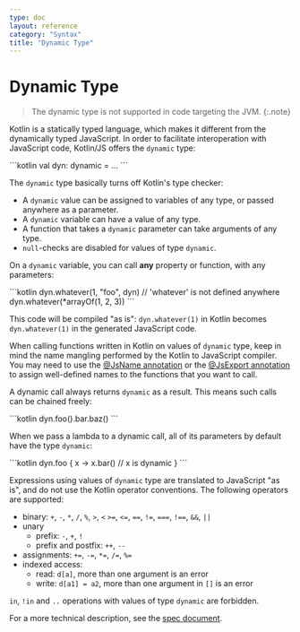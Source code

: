 ```yaml
---
type: doc
layout: reference
category: "Syntax"
title: "Dynamic Type"
---
```


# Dynamic Type

> The dynamic type is not supported in code targeting the JVM.
{:.note}

Kotlin is a statically typed language, which makes it different from the dynamically typed JavaScript. In order to facilitate interoperation with JavaScript code, Kotlin/JS offers the `dynamic` type:

<div class="sample" markdown="1" theme="idea" data-highlight-only>
```kotlin
val dyn: dynamic = ...
```
</div>

The `dynamic` type basically turns off Kotlin's type checker:

  - A `dynamic` value can be assigned to variables of any type, or passed anywhere as a parameter.
  - A `dynamic` variable can have a value of any type.
  - A function that takes a `dynamic` parameter can take arguments of any type. 
  - `null`-checks are disabled for values of type `dynamic`.

On a `dynamic` variable, you can call **any** property or function, with any parameters: 

<div class="sample" markdown="1" theme="idea" data-highlight-only>
```kotlin
dyn.whatever(1, "foo", dyn) // 'whatever' is not defined anywhere
dyn.whatever(*arrayOf(1, 2, 3))
```
</div>

This code will be compiled "as is": `dyn.whatever(1)` in Kotlin becomes `dyn.whatever(1)` in
the generated JavaScript code.

When calling functions written in Kotlin on values of `dynamic` type, keep in mind the name mangling performed by the
Kotlin to JavaScript compiler. You may need to use the [@JsName annotation](js-to-kotlin-interop.html#jsname-annotation) or the [@JsExport annotation](js-to-kotlin-interop.html#jsexport-annotation) to assign well-defined names to the functions that you want to call.

A dynamic call always returns `dynamic` as a result. This means such calls can be chained freely:

<div class="sample" markdown="1" theme="idea" data-highlight-only>
```kotlin
dyn.foo().bar.baz()
```
</div>

When we pass a lambda to a dynamic call, all of its parameters by default have the type `dynamic`:

<div class="sample" markdown="1" theme="idea" data-highlight-only>
```kotlin
dyn.foo {
    x -> x.bar() // x is dynamic
}
```
</div>

Expressions using values of `dynamic` type are translated to JavaScript "as is", and do not use the Kotlin operator conventions.
The following operators are supported:

* binary: `+`, `-`, `*`, `/`, `%`, `>`, `<` `>=`, `<=`, `==`, `!=`, `===`, `!==`, `&&`, `||`
* unary
    * prefix: `-`, `+`, `!`
    * prefix and postfix: `++`, `--`
* assignments: `+=`, `-=`, `*=`, `/=`, `%=`
* indexed access:
    * read: `d[a]`, more than one argument is an error
    * write: `d[a1] = a2`, more than one argument in `[]` is an error

`in`, `!in` and `..` operations with values of type `dynamic` are forbidden.

For a more technical description, see the [spec document](https://github.com/JetBrains/kotlin/blob/master/spec-docs/dynamic-types.md).
